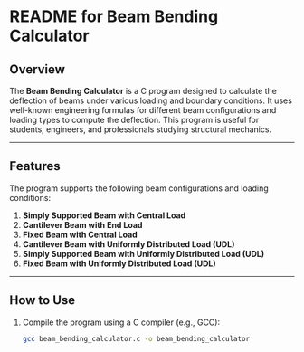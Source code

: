 # README for Beam Bending Calculator

## Overview
The **Beam Bending Calculator** is a C program designed to calculate the deflection of beams under various loading and boundary conditions. It uses well-known engineering formulas for different beam configurations and loading types to compute the deflection. This program is useful for students, engineers, and professionals studying structural mechanics.

---

## Features
The program supports the following beam configurations and loading conditions:
1. **Simply Supported Beam with Central Load**
2. **Cantilever Beam with End Load**
3. **Fixed Beam with Central Load**
4. **Cantilever Beam with Uniformly Distributed Load (UDL)**
5. **Simply Supported Beam with Uniformly Distributed Load (UDL)**
6. **Fixed Beam with Uniformly Distributed Load (UDL)**

---

## How to Use
1. Compile the program using a C compiler (e.g., GCC):
   ```bash
   gcc beam_bending_calculator.c -o beam_bending_calculator
